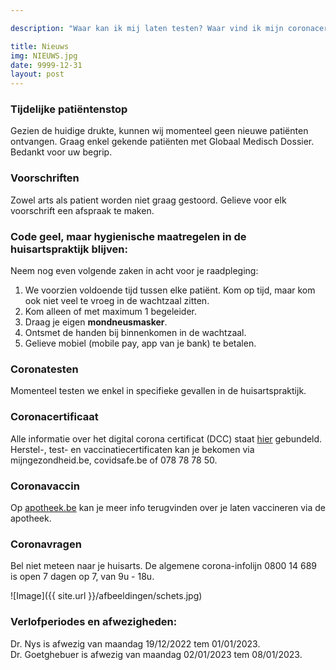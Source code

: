 ```yaml
---

description: "Waar kan ik mij laten testen? Waar vind ik mijn coronacertificaat? Welke zijn de laatste coronamaatregelen? Wanneer is mijn dokter in verlof?"

title: Nieuws
img: NIEUWS.jpg
date: 9999-12-31
layout: post
---
```


### Tijdelijke patiëntenstop
Gezien de huidige drukte, kunnen wij momenteel geen nieuwe patiënten ontvangen. Graag enkel gekende patiënten met Globaal Medisch Dossier. Bedankt voor uw begrip.

### Voorschriften
Zowel arts als patient worden niet graag gestoord. Gelieve voor elk voorschrift een afspraak te maken.

### Code geel, maar hygienische maatregelen in de huisartspraktijk blijven:

Neem nog even volgende zaken in acht voor je raadpleging: <br>

1. We voorzien voldoende tijd tussen elke patiënt. Kom op tijd, maar kom ook niet veel te vroeg in de wachtzaal zitten. <br>
2. Kom alleen of met maximum 1 begeleider.<br>
3. Draag je eigen **mondneusmasker**.<br>
4. Ontsmet de handen bij binnenkomen in de wachtzaal.<br>
5. Gelieve mobiel (mobile pay, app van je bank) te betalen. <br>

### Coronatesten

Momenteel testen we enkel in specifieke gevallen in de huisartspraktijk.<br>

### Coronacertificaat
Alle informatie over het digital corona certificat (DCC) staat [hier](https://www.vlaanderen.be/covid-certificaat) gebundeld.<br>
Herstel-, test- en vaccinatiecertificaten kan je bekomen via mijngezondheid.be, covidsafe.be of 078 78 78 50.<br>

### Coronavaccin
  Op [apotheek.be](https://www.apotheek.be/) kan je meer info terugvinden over je laten vaccineren via de apotheek. <br>


### Coronavragen
Bel niet meteen naar je huisarts. De algemene corona-infolijn 0800 14 689 is open 7 dagen op 7, van 9u - 18u.
  



![Image]({{ site.url }}/afbeeldingen/schets.jpg)



### Verlofperiodes en afwezigheden:
Dr. Nys is afwezig van maandag 19/12/2022 tem 01/01/2023. <br>
Dr. Goetghebuer is afwezig van maandag 02/01/2023 tem 08/01/2023. <br>
                                          


